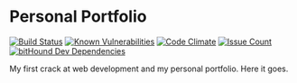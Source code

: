 # Personal Portfolio 
[![Build Status](https://travis-ci.org/brandonsoto/brandonsoto.github.io.svg?branch=master)](https://travis-ci.org/brandonsoto/brandonsoto.github.io) [![Known Vulnerabilities](https://snyk.io/test/github/brandonsoto/brandonsoto.github.io/badge.svg)](https://snyk.io/test/github/brandonsoto/brandonsoto.github.io) [![Code Climate](https://codeclimate.com/github/brandonsoto/brandonsoto.github.io/badges/gpa.svg)](https://codeclimate.com/github/brandonsoto/brandonsoto.github.io) [![Issue Count](https://codeclimate.com/github/brandonsoto/brandonsoto.github.io/badges/issue_count.svg)](https://codeclimate.com/github/brandonsoto/brandonsoto.github.io) 
[![bitHound Dev Dependencies](https://www.bithound.io/github/brandonsoto/brandonsoto.github.io/badges/devDependencies.svg)](https://www.bithound.io/github/brandonsoto/brandonsoto.github.io/master/dependencies/npm)

My first crack at web development and my personal portfolio. Here it goes.
